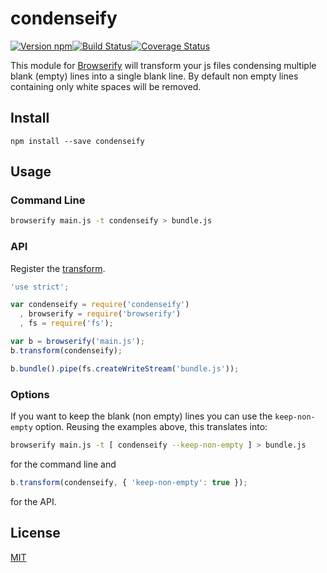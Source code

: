 # condenseify

[![Version npm](https://img.shields.io/npm/v/condenseify.svg?style=flat-square)](https://www.npmjs.com/package/condenseify)[![Build Status](https://img.shields.io/github/workflow/status/primus/condenseify/CI/master?label=CI&style=flat-square)](https://github.com/primus/condenseify/actions?query=workflow%3ACI+branch%3Amaster)[![Coverage Status](https://img.shields.io/coveralls/primus/condenseify/master.svg?style=flat-square)](https://coveralls.io/r/primus/condenseify?branch=master)

This module for [Browserify](http://browserify.org/) will transform your js
files condensing multiple blank (empty) lines into a single blank line. By
default non empty lines containing only white spaces will be removed.

## Install

```
npm install --save condenseify
```

## Usage

### Command Line

```sh
browserify main.js -t condenseify > bundle.js
```

### API

Register the [transform](https://github.com/substack/node-browserify#btransformtr-opts).

```js
'use strict';

var condenseify = require('condenseify')
  , browserify = require('browserify')
  , fs = require('fs');

var b = browserify('main.js');
b.transform(condenseify);

b.bundle().pipe(fs.createWriteStream('bundle.js'));
```

### Options

If you want to keep the blank (non empty) lines you can use the `keep-non-empty`
option. Reusing the examples above, this translates into:

```sh
browserify main.js -t [ condenseify --keep-non-empty ] > bundle.js
```

for the command line and

```js
b.transform(condenseify, { 'keep-non-empty': true });
```

for the API.

## License

[MIT](LICENSE)
